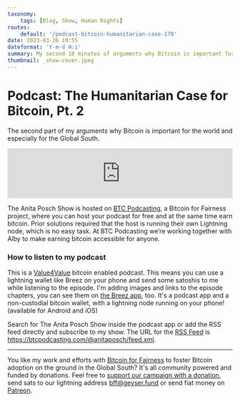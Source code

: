 ```yaml
---
taxonomy:
    tags: [Blog, Show, Human Rights]
routes:
    default: '/podcast-bitcoin-humanitarian-case-170'
date: 2023-03-26 19:55
dateformat: 'Y-m-d H:i'
summary: My second 10 minutes of arguments why Bitcoin is important for the world and especially for the Global South.
thumbnail: _show-cover.jpeg
---
```


# Podcast: The Humanitarian Case for Bitcoin, Pt. 2

The second part of my arguments why Bitcoin is important for the world and especially for the Global South.

<iframe width="100%" height="112" frameborder="0" scrolling="no" style="width: 100%; height: 112px;  overflow: hidden;" src="https://btcpodcasting.com/@anitaposch/episodes/the-humanitarian-case-for-bitcoin-pt-2/embed/dark"></iframe>

The Anita Posch Show is hosted on [BTC Podcasting](https://btcpodcasting.com), a Bitcoin for Fairness project, where you can host your podcast for free and at the same time earn bitcoin. Prior solutions required that the host is running their own Lightning node, which is no easy task. At BTC Podcasting we’re working together with Alby to make earning bitcoin accessible for anyone.

### How to listen to my podcast

This is a [Value4Value](https://value4value.info) bitcoin enabled podcast. This means you can use a lightning wallet like Breez on your phone and send some satoshis to me while listening to the episode. I'm adding images and links to the episode chapters, you can see them on [the Breez app](https://breez.technology), too. It's a podcast app and a non-custodial bitcoin wallet, with a lightning node running on your phone! (available for Android and iOS)

Search for The Anita Posch Show inside the podcast app or add the RSS feed directly and subscribe to my show. The URL for the [RSS Feed](https://btcpodcasting.com/@anitaposch/feed.xml) is https://btcpodcasting.com/@anitaposch/feed.xml. 

---
You like my work and efforts with [Bitcoin for Fairness](https://bffbtc.org) to foster Bitcoin adoption on the ground in the Global South? It's all community powered and funded by donations. Feel free to [support our campaign with a donation](https://anita.link/geyser), send sats to our lightning address bff@geyser.fund or send fiat money on [Patreon](https://patreon.com/anitaposch).


